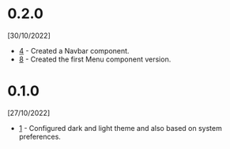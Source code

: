 <!-- TODO: Update the changelog with issues links -->

# 0.2.0
[30/10/2022]

- [4](https://github.com/ruanpasta/about-me/issues/4) - Created a Navbar component.
- [8](https://github.com/ruanpasta/about-me/issues/8) - Created the first Menu component version.

# 0.1.0
[27/10/2022]

- [1](https://github.com/ruanpasta/about-me/issues/1) - Configured dark and light theme and also based on system preferences.